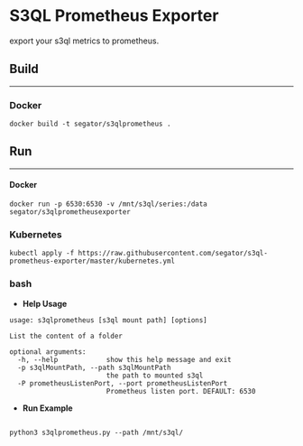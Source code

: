 # S3QL Prometheus Exporter
export your s3ql metrics to prometheus.


## Build
---

### Docker
```
docker build -t segator/s3qlprometheus .
```

## Run
---
#### Docker
```
docker run -p 6530:6530 -v /mnt/s3ql/series:/data segator/s3qlprometheusexporter
```


### Kubernetes
```
kubectl apply -f https://raw.githubusercontent.com/segator/s3ql-prometheus-exporter/master/kubernetes.yml
```

### bash

- **Help Usage**
```
usage: s3qlprometheus [s3ql mount path] [options]

List the content of a folder

optional arguments:
  -h, --help            show this help message and exit
  -p s3qlMountPath, --path s3qlMountPath
                        the path to mounted s3ql
  -P prometheusListenPort, --port prometheusListenPort
                        Prometheus listen port. DEFAULT: 6530
```

- **Run Example**
```

python3 s3qlprometheus.py --path /mnt/s3ql/
```
